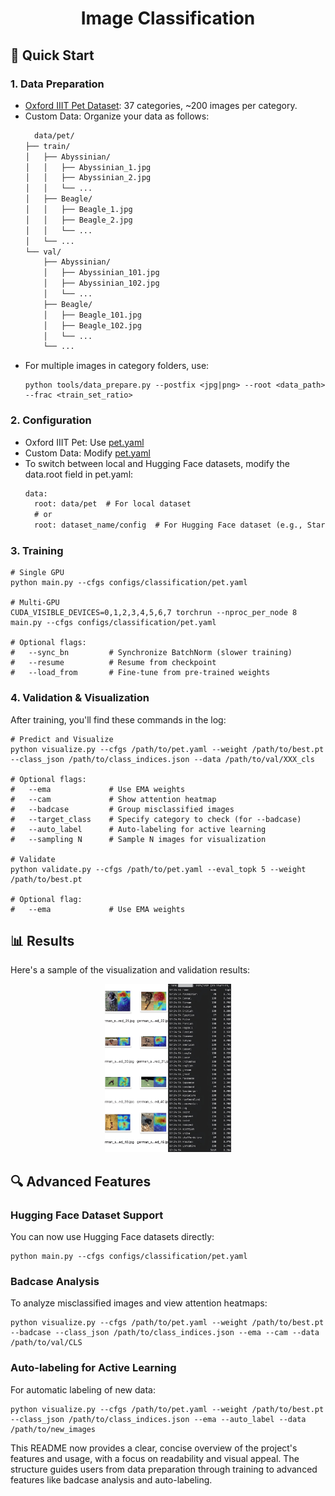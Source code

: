 # <div align="center">Image Classification</div>

## 🚀 Quick Start

### 1. Data Preparation

- [Oxford IIIT Pet Dataset](../../oxford-iiit-pet/README.md): 37 categories, ~200 images per category.
- Custom Data: Organize your data as follows:
  ```txt
    data/pet/
  ├── train/
  │   ├── Abyssinian/
  │   │   ├── Abyssinian_1.jpg
  │   │   ├── Abyssinian_2.jpg
  │   │   └── ...
  │   ├── Beagle/
  │   │   ├── Beagle_1.jpg
  │   │   ├── Beagle_2.jpg
  │   │   └── ...
  │   └── ...
  └── val/
      ├── Abyssinian/
      │   ├── Abyssinian_101.jpg
      │   ├── Abyssinian_102.jpg
      │   └── ...
      ├── Beagle/
      │   ├── Beagle_101.jpg
      │   ├── Beagle_102.jpg
      │   └── ...
      └── ...

  ```
- For multiple images in category folders, use:
  ```
  python tools/data_prepare.py --postfix <jpg|png> --root <data_path> --frac <train_set_ratio>
  ```

### 2. Configuration

- Oxford IIIT Pet: Use [pet.yaml](../../configs/classification/pet.yaml)
- Custom Data: Modify [pet.yaml](../../configs/classification/pet.yaml)
- To switch between local and Hugging Face datasets, modify the data.root field in pet.yaml:
  ```txt
  data:
    root: data/pet  # For local dataset
    # or
    root: dataset_name/config  # For Hugging Face dataset (e.g., StarQuestLab/oxford-iiit-pet)
  ```


### 3. Training

```shell
# Single GPU
python main.py --cfgs configs/classification/pet.yaml

# Multi-GPU
CUDA_VISIBLE_DEVICES=0,1,2,3,4,5,6,7 torchrun --nproc_per_node 8 main.py --cfgs configs/classification/pet.yaml

# Optional flags:
#   --sync_bn         # Synchronize BatchNorm (slower training)
#   --resume          # Resume from checkpoint
#   --load_from       # Fine-tune from pre-trained weights
```

### 4. Validation & Visualization

After training, you'll find these commands in the log:

```shell
# Predict and Visualize
python visualize.py --cfgs /path/to/pet.yaml --weight /path/to/best.pt --class_json /path/to/class_indices.json --data /path/to/val/XXX_cls

# Optional flags:
#   --ema             # Use EMA weights
#   --cam             # Show attention heatmap
#   --badcase         # Group misclassified images
#   --target_class    # Specify category to check (for --badcase)
#   --auto_label      # Auto-labeling for active learning
#   --sampling N      # Sample N images for visualization

# Validate
python validate.py --cfgs /path/to/pet.yaml --eval_topk 5 --weight /path/to/best.pt

# Optional flag:
#   --ema             # Use EMA weights
```

## 📊 Results

Here's a sample of the visualization and validation results:

<p align="center">
  <img src="../../misc/visual&validation.jpg" width="40%" height="auto">
</p>

## 🔍 Advanced Features

### Hugging Face Dataset Support

You can now use Hugging Face datasets directly:

```shell
python main.py --cfgs configs/classification/pet.yaml
```

### Badcase Analysis

To analyze misclassified images and view attention heatmaps:

```shell
python visualize.py --cfgs /path/to/pet.yaml --weight /path/to/best.pt --badcase --class_json /path/to/class_indices.json --ema --cam --data /path/to/val/CLS
```

### Auto-labeling for Active Learning

For automatic labeling of new data:

```shell
python visualize.py --cfgs /path/to/pet.yaml --weight /path/to/best.pt --class_json /path/to/class_indices.json --ema --auto_label --data /path/to/new_images
```

This README now provides a clear, concise overview of the project's features and usage, with a focus on readability and visual appeal. The structure guides users from data preparation through training to advanced features like badcase analysis and auto-labeling.